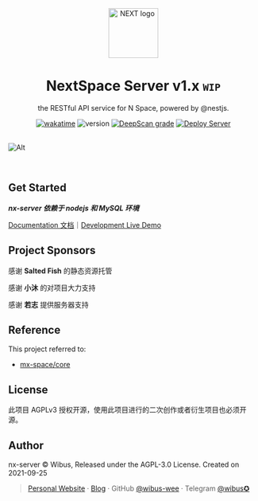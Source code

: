 <div align="center">
<a href="https://github.com/nx-space" target="_blank" rel="noopener noreferrer"><img width="100" src="https://avatars.githubusercontent.com/u/106414194" alt="NEXT logo"></a>
<h1>NextSpace Server v1.x <small><code>WIP</code></small> </h1>
  <p>
  the RESTful API service for N Space, powered by @nestjs.
  </p>
  <a href='https://wakatime.com/badge/github/wibus-wee/nx-server'><img src="https://wakatime.com/badge/github/wibus-wee/nx-server.svg" referrerpolicy="no-referrer" alt="wakatime"></a>
<img src="https://img.shields.io/github/package-json/v/wibus-wee/GS-server" referrerpolicy="no-referrer" alt="version"> 
<a href='https://deepscan.io/dashboard#view=project&amp;tid=14175&amp;pid=18839&amp;bid=473312'><img src="https://deepscan.io/api/teams/14175/projects/18839/branches/473312/badge/grade.svg" referrerpolicy="no-referrer" alt="DeepScan grade"></a> 
<a href='https://github.com/wibus-wee/GS-server/actions/workflows/deploy.yml'><img src="https://github.com/wibus-wee/GS-server/actions/workflows/deploy.yml/badge.svg?branch=main" referrerpolicy="no-referrer" alt="Deploy Server"></a> 
</div>

<br />

![Alt](https://repobeats.axiom.co/api/embed/c41f4aa5c6264c1db4ddd6c2120c0fca64dabcea.svg "Repobeats analytics image")

<br />

## Get Started

**_nx-server 依赖于 nodejs 和 MySQL 环境_**

[Documentation 文档](https://nx-docs.iucky.cn)｜[Development Live Demo](htttps://gs-server.vercel.app)


## Project Sponsors

感谢 **Salted Fish**  的静态资源托管

感谢 **小沐** 的对项目大力支持

感谢 **若志** 提供服务器支持

## Reference

This project referred to: 

- [mx-space/core](https://github.com/mx-space/core)

## License

此项目 AGPLv3 授权开源，使用此项目进行的二次创作或者衍生项目也必须开源。

## Author

nx-server © Wibus, Released under the AGPL-3.0 License. Created on 2021-09-25

> [Personal Website](http://iucky.cn/) · [Blog](https://blog.iucky.cn/) · GitHub [@wibus-wee](https://github.com/wibus-wee/) · Telegram [@wibus✪](https://t.me/wibus_wee)